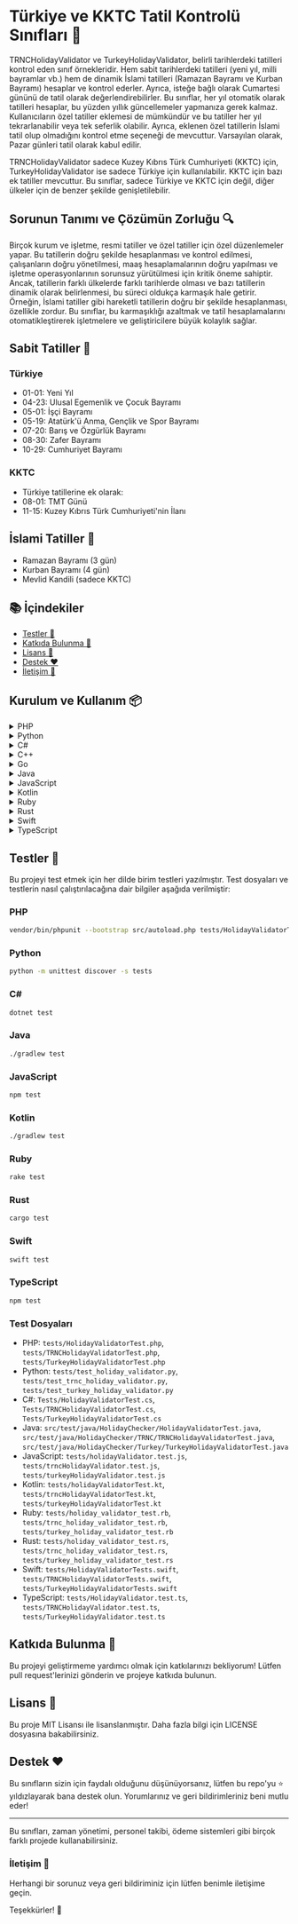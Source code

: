 # Türkiye ve KKTC Tatil Kontrolü Sınıfları 🌟

TRNCHolidayValidator ve TurkeyHolidayValidator, belirli tarihlerdeki tatilleri kontrol eden sınıf örnekleridir. Hem sabit tarihlerdeki tatilleri (yeni yıl, milli bayramlar vb.) hem de dinamik İslami tatilleri (Ramazan Bayramı ve Kurban Bayramı) hesaplar ve kontrol ederler. Ayrıca, isteğe bağlı olarak Cumartesi gününü de tatil olarak değerlendirebilirler. Bu sınıflar, her yıl otomatik olarak tatilleri hesaplar, bu yüzden yıllık güncellemeler yapmanıza gerek kalmaz. Kullanıcıların özel tatiller eklemesi de mümkündür ve bu tatiller her yıl tekrarlanabilir veya tek seferlik olabilir. Ayrıca, eklenen özel tatillerin İslami tatil olup olmadığını kontrol etme seçeneği de mevcuttur. Varsayılan olarak, Pazar günleri tatil olarak kabul edilir.

TRNCHolidayValidator sadece Kuzey Kıbrıs Türk Cumhuriyeti (KKTC) için, TurkeyHolidayValidator ise sadece Türkiye için kullanılabilir. KKTC için bazı ek tatiller mevcuttur. Bu sınıflar, sadece Türkiye ve KKTC için değil, diğer ülkeler için de benzer şekilde genişletilebilir.

## Sorunun Tanımı ve Çözümün Zorluğu 🔍
Birçok kurum ve işletme, resmi tatiller ve özel tatiller için özel düzenlemeler yapar. Bu tatillerin doğru şekilde hesaplanması ve kontrol edilmesi, çalışanların doğru yönetilmesi, maaş hesaplamalarının doğru yapılması ve işletme operasyonlarının sorunsuz yürütülmesi için kritik öneme sahiptir. Ancak, tatillerin farklı ülkelerde farklı tarihlerde olması ve bazı tatillerin dinamik olarak belirlenmesi, bu süreci oldukça karmaşık hale getirir. Örneğin, İslami tatiller gibi hareketli tatillerin doğru bir şekilde hesaplanması, özellikle zordur. Bu sınıflar, bu karmaşıklığı azaltmak ve tatil hesaplamalarını otomatikleştirerek işletmelere ve geliştiricilere büyük kolaylık sağlar.

## Sabit Tatiller 🚀
### Türkiye
- 01-01: Yeni Yıl
- 04-23: Ulusal Egemenlik ve Çocuk Bayramı
- 05-01: İşçi Bayramı
- 05-19: Atatürk'ü Anma, Gençlik ve Spor Bayramı
- 07-20: Barış ve Özgürlük Bayramı
- 08-30: Zafer Bayramı
- 10-29: Cumhuriyet Bayramı

### KKTC
- Türkiye tatillerine ek olarak:
- 08-01: TMT Günü
- 11-15: Kuzey Kıbrıs Türk Cumhuriyeti'nin İlanı

## İslami Tatiller 🌙
- Ramazan Bayramı (3 gün)
- Kurban Bayramı (4 gün)
- Mevlid Kandili (sadece KKTC)

## 📚 İçindekiler
- [Testler 🧪](#testler-🧪)
- [Katkıda Bulunma 🤝](#katkıda-bulunma-🤝)
- [Lisans 📄](#lisans-📄)
- [Destek ❤️](#destek-❤️)
- [İletişim 📧](#iletişim-📧)

## Kurulum ve Kullanım 📦

<details>
<summary>PHP</summary>

```php
<?php
use PHP\TRNCHolidayValidator;
use PHP\TurkeyHolidayValidator;
require 'TRNCHolidayValidator.php';
require 'TurkeyHolidayValidator.php';

// KKTC örneği
$trncValidator = new TRNCHolidayValidator(true);
$date = new DateTime('2024-11-15');
$isHoliday = $trncValidator->isHoliday($date);
echo $isHoliday ? 'Tatil' : 'Tatil değil';

// Türkiye örneği
$turkeyValidator = new TurkeyHolidayValidator(true);
$date = new DateTime('2024-04-23');
$isHoliday = $turkeyValidator->isHoliday($date);
echo $isHoliday ? 'Tatil' : 'Tatil değil';

// Özel tatil ekleme (opsiyonel)
$trncValidator->addCustomHoliday(new DateTime('2024-12-25'), true, true);
$date = new DateTime('2024-12-25');
$isHoliday = $trncValidator->isHoliday($date);
echo $isHoliday ? 'Özel Tatil' : 'Tatil değil';
?>
```
</details>

<details>
<summary>Python</summary>

```python
from datetime import datetime
from trnc_holiday_validator import TRNCHolidayValidator
from turkey_holiday_validator import TurkeyHolidayValidator

# KKTC örneği
trnc_validator = TRNCHolidayValidator(include_saturday=True)
date = datetime(2024, 11, 15)
is_holiday = trnc_validator.is_holiday(date)
print('Tatil' if is_holiday else 'Tatil değil')

# Türkiye örneği
turkey_validator = TurkeyHolidayValidator(include_saturday=True)
date = datetime(2024, 4, 23)
is_holiday = turkey_validator.is_holiday(date)
print('Tatil' if is_holiday else 'Tatil değil')

# Özel tatil ekleme (opsiyonel)
trnc_validator.add_custom_holiday(datetime(2024, 12, 25), recurring=True, is_islamic=True)
date = datetime(2024, 12, 25)
is_holiday = trnc_validator.is_holiday(date)
print('Özel Tatil' if is_holiday else 'Tatil değil')
```
</details>

<details>
<summary>C#</summary>

```csharp
using System;

// KKTC örneği
var trncValidator = new TRNCHolidayValidator(includeSaturday: true);
var date = new DateTime(2024, 11, 15);
bool isHoliday = trncValidator.IsHoliday(date);
Console.WriteLine(isHoliday ? "Tatil" : "Tatil değil");

// Türkiye örneği
var turkeyValidator = new TurkeyHolidayValidator(includeSaturday: true);
date = new DateTime(2024, 4, 23);
isHoliday = turkeyValidator.IsHoliday(date);
Console.WriteLine(isHoliday ? "Tatil" : "Tatil değil");

// Özel tatil ekleme (opsiyonel)
trncValidator.AddCustomHoliday(new DateTime(2024, 12, 25), true, true);
date = new DateTime(2024, 12, 25);
isHoliday = trncValidator.IsHoliday(date);
Console.WriteLine(isHoliday ? "Özel Tatil" : "Tatil değil");
```
</details>

<details>
<summary>C++</summary>

```cpp
#include <iostream>
#include "trnc_holiday_validator.h"
#include "turkey_holiday_validator.h"

int main() {
    // KKTC örneği
    TRNCHolidayValidator trncValidator(true);
    std::tm date = {};
    date.tm_year = 2024 - 1900; // Years since 1900
    date.tm_mon = 10 - 1; // Months since January (0-11)
    date.tm_mday = 15;

    bool isHoliday = trncValidator.isHoliday(date);
    std::cout << (isHoliday ? "Tatil" : "Tatil değil") << std::endl;

    // Türkiye örneği
    TurkeyHolidayValidator turkeyValidator(true);
    date.tm_mon = 3 - 1; // April
    date.tm_mday = 23;

    isHoliday = turkeyValidator.isHoliday(date);
    std::cout << (isHoliday ? "Tatil" : "Tatil değil") << std::endl;

    // Özel tatil ekleme (opsiyonel)
    date.tm_year = 2024 - 1900; // Years since 1900
    date.tm_mon = 12 - 1; // December
    date.tm_mday = 25;
    trncValidator.addCustomHoliday(date, true, true);

    isHoliday = trncValidator.isHoliday(date);
    std::cout << (isHoliday ? "Özel Tatil" : "Tatil değil") << std::endl;

    return 0;
}
```
</details>

<details>
<summary>Go</summary>

```go
package main

import (
    "fmt"
    "time"

    "./trnc_holiday_validator"
    "./turkey_holiday_validator"
)

func main() {
    // KKTC örneği
    trncValidator := trnc_holiday_validator.New(true)
    date := time.Date(2024, time.November, 15, 0, 0, 0, 0, time.UTC)
    isHoliday := trncValidator.IsHoliday(date)
    fmt.Println(if isHoliday { "Tatil" } else { "Tatil değil" })

    // Türkiye örneği
    turkeyValidator := turkey_holiday_validator.New(true)
    date = time.Date(2024, time.April, 23, 0, 0, 0, 0, time.UTC)
    isHoliday = turkeyValidator.IsHoliday(date)
    fmt.Println(if isHoliday { "Tatil" } else { "Tatil değil" })

    // Özel tatil ekleme (opsiyonel)
    date = time.Date(2024, time.December, 25, 0, 0, 0, 0, time.UTC)
    trncValidator.AddCustomHoliday(date, true, true)
    isHoliday = trncValidator.IsHoliday(date)
    fmt.Println(if isHoliday { "Özel Tatil" } else { "Tatil değil" })
}
```
</details>

<details>
<summary>Java</summary>

```java
import java.time.LocalDate;

public class Main {
    public static void main(String[] args) {
        // KKTC örneği
        TRNCHolidayValidator trncValidator = new TRNCHolidayValidator(true);
        LocalDate date = LocalDate.of(2024, 11, 15);
        boolean isHoliday = trncValidator.isHoliday(date);
        System.out.println(isHoliday ? "Tatil" : "Tatil değil");

        // Türkiye örneği
        TurkeyHolidayValidator turkeyValidator = new TurkeyHolidayValidator(true);
        date = LocalDate.of(2024, 4, 23);
        isHoliday = turkeyValidator.isHoliday(date);
        System.out.println(isHoliday ? "Tatil" : "Tatil değil");

        // Özel tatil ekleme (opsiyonel)
        trncValidator.addCustomHoliday(LocalDate.of(2024, 12, 25), true, true);
        date = LocalDate.of(2024, 12, 25);
        isHoliday = trncValidator.isHoliday(date);
        System.out.println(isHoliday ? "Özel Tatil" : "Tatil değil");
    }
}
```
</details>

<details>
<summary>JavaScript</summary>

```javascript
// KKTC örneği
const trncValidator = new TRNCHolidayValidator(true);
let date = new Date('2024-11-15');
let isHoliday = trncValidator.isHoliday(date);
console.log(isHoliday ? 'Tatil' : 'Tatil değil');

// Türkiye örneği
const turkeyValidator = new TurkeyHolidayValidator(true);
date = new Date('2024-04-23');
isHoliday = turkeyValidator.isHoliday(date);
console.log(isHoliday ? 'Tatil' : 'Tatil değil');

// Özel tatil ekleme (opsiyonel)
trncValidator.addCustomHoliday(new Date('2024-12-25'), true, true);
date = new Date('2024-12-25');
isHoliday = trncValidator.isHoliday(date);
console.log(isHoliday ? 'Özel Tatil' : 'Tatil değil');
```
</details>

<details>
<summary>Kotlin</summary>

```kotlin
import java.time.LocalDate

fun main() {
    // KKTC örneği
    val trncValidator = TRNCHolidayValidator(true)
    var date = LocalDate.of(2024, 11, 15)
    var isHoliday = trncValidator.isHoliday(date)
    println(if (isHoliday) "Tatil" else "Tatil değil")

    // Türkiye örneği
    val turkeyValidator = TurkeyHolidayValidator(true)
    date = LocalDate.of(2024, 4, 23

)
    isHoliday = turkeyValidator.isHoliday(date)
    println(if (isHoliday) "Tatil" else "Tatil değil")

    // Özel tatil ekleme (opsiyonel)
    trncValidator.addCustomHoliday(LocalDate.of(2024, 12, 25), true, true)
    date = LocalDate.of(2024, 12, 25)
    isHoliday = trncValidator.isHoliday(date)
    println(if (isHoliday) "Özel Tatil" else "Tatil değil")
}
```
</details>

<details>
<summary>Ruby</summary>

```ruby
require 'date'
require_relative 'trnc_holiday_validator'
require_relative 'turkey_holiday_validator'

# KKTC örneği
trnc_validator = TRNCHolidayValidator.new(true)
date = Date.new(2024, 11, 15)
is_holiday = trnc_validator.holiday?(date)
puts is_holiday ? 'Tatil' : 'Tatil değil'

# Türkiye örneği
turkey_validator = TurkeyHolidayValidator.new(true)
date = Date.new(2024, 4, 23)
is_holiday = turkey_validator.holiday?(date)
puts is_holiday ? 'Tatil' : 'Tatil değil'

# Özel tatil ekleme (opsiyonel)
trnc_validator.add_custom_holiday(Date.new(2024, 12, 25), recurring: true, islamic: true)
date = Date.new(2024, 12, 25)
is_holiday = trnc_validator.holiday?(date)
puts is_holiday ? 'Özel Tatil' : 'Tatil değil'
```
</details>

<details>
<summary>Rust</summary>

```rust
extern crate chrono;

use chrono::NaiveDate;
use trnc_holiday_validator::TRNCHolidayValidator;
use turkey_holiday_validator::TurkeyHolidayValidator;

fn main() {
    // KKTC örneği
    let trnc_validator = TRNCHolidayValidator::new(true);
    let date = NaiveDate::from_ymd(2024, 11, 15);
    let is_holiday = trnc_validator.is_holiday(date);
    println!("{}", if is_holiday { "Tatil" } else { "Tatil değil" });

    // Türkiye örneği
    let turkey_validator = TurkeyHolidayValidator::new(true);
    let date = NaiveDate::from_ymd(2024, 4, 23);
    let is_holiday = turkey_validator.is_holiday(date);
    println!("{}", if is_holiday { "Tatil" } else { "Tatil değil" });

    // Özel tatil ekleme (opsiyonel)
    trnc_validator.add_custom_holiday(NaiveDate::from_ymd(2024, 12, 25), true, true);
    let date = NaiveDate::from_ymd(2024, 12, 25);
    let is_holiday = trnc_validator.is_holiday(date);
    println!("{}", if is_holiday { "Özel Tatil" } else { "Tatil değil" });
}
```
</details>

<details>
<summary>Swift</summary>

```swift
import Foundation

// KKTC örneği
let trncValidator = TRNCHolidayValidator(includeSaturday: true)
let date = DateComponents(calendar: Calendar.current, year: 2024, month: 11, day: 15).date!
let isHoliday = trncValidator.isHoliday(date: date)
print(isHoliday ? "Tatil" : "Tatil değil")

// Türkiye örneği
let turkeyValidator = TurkeyHolidayValidator(includeSaturday: true)
let date = DateComponents(calendar: Calendar.current, year: 2024, month: 4, day: 23).date!
let isHoliday = turkeyValidator.isHoliday(date: date)
print(isHoliday ? "Tatil" : "Tatil değil")

// Özel tatil ekleme (opsiyonel)
trncValidator.addCustomHoliday(date: DateComponents(calendar: Calendar.current, year: 2024, month: 12, day: 25).date!, recurring: true, isIslamic: true)
let date = DateComponents(calendar: Calendar.current, year: 2024, month: 12, day: 25).date!
let isHoliday = trncValidator.isHoliday(date: date)
print(isHoliday ? "Özel Tatil" : "Tatil değil")
```
</details>

<details>
<summary>TypeScript</summary>

```typescript
// KKTC örneği
const trncValidator = new TRNCHolidayValidator(true);
let date = new Date('2024-11-15');
let isHoliday = trncValidator.isHoliday(date);
console.log(isHoliday ? 'Tatil' : 'Tatil değil');

// Türkiye örneği
const turkeyValidator = new TurkeyHolidayValidator(true);
date = new Date('2024-04-23');
isHoliday = turkeyValidator.isHoliday(date);
console.log(isHoliday ? 'Tatil' : 'Tatil değil');

// Özel tatil ekleme (opsiyonel)
trncValidator.addCustomHoliday(new Date('2024-12-25'), true, true);
date = new Date('2024-12-25');
isHoliday = trncValidator.isHoliday(date);
console.log(isHoliday ? 'Özel Tatil' : 'Tatil değil');
```
</details>

## Testler 🧪

Bu projeyi test etmek için her dilde birim testleri yazılmıştır. Test dosyaları ve testlerin nasıl çalıştırılacağına dair bilgiler aşağıda verilmiştir:

### PHP

```sh
vendor/bin/phpunit --bootstrap src/autoload.php tests/HolidayValidatorTest.php
```

### Python

```sh
python -m unittest discover -s tests
```

### C#

```sh
dotnet test
```

### Java

```sh
./gradlew test
```

### JavaScript

```sh
npm test
```

### Kotlin

```sh
./gradlew test
```

### Ruby

```sh
rake test
```

### Rust

```sh
cargo test
```

### Swift

```sh
swift test
```

### TypeScript

```sh
npm test
```

### Test Dosyaları

- PHP: `tests/HolidayValidatorTest.php`, `tests/TRNCHolidayValidatorTest.php`, `tests/TurkeyHolidayValidatorTest.php`
- Python: `tests/test_holiday_validator.py`, `tests/test_trnc_holiday_validator.py`, `tests/test_turkey_holiday_validator.py`
- C#: `Tests/HolidayValidatorTest.cs`, `Tests/TRNCHolidayValidatorTest.cs`, `Tests/TurkeyHolidayValidatorTest.cs`
- Java: `src/test/java/HolidayChecker/HolidayValidatorTest.java`, `src/test/java/HolidayChecker/TRNC/TRNCHolidayValidatorTest.java`, `src/test/java/HolidayChecker/Turkey/TurkeyHolidayValidatorTest.java`
- JavaScript: `tests/holidayValidator.test.js`, `tests/trncHolidayValidator.test.js`, `tests/turkeyHolidayValidator.test.js`
- Kotlin: `tests/holidayValidatorTest.kt`, `tests/trncHolidayValidatorTest.kt`, `tests/turkeyHolidayValidatorTest.kt`
- Ruby: `tests/holiday_validator_test.rb`, `tests/trnc_holiday_validator_test.rb`, `tests/turkey_holiday_validator_test.rb`
- Rust: `tests/holiday_validator_test.rs`, `tests/trnc_holiday_validator_test.rs`, `tests/turkey_holiday_validator_test.rs`
- Swift: `tests/HolidayValidatorTests.swift`, `tests/TRNCHolidayValidatorTests.swift`, `tests/TurkeyHolidayValidatorTests.swift`
- TypeScript: `tests/HolidayValidator.test.ts`, `tests/TRNCHolidayValidator.test.ts`, `tests/TurkeyHolidayValidator.test.ts`

## Katkıda Bulunma 🤝

Bu projeyi geliştirmeme yardımcı olmak için katkılarınızı bekliyorum! Lütfen pull request'lerinizi gönderin ve projeye katkıda bulunun.

## Lisans 📄

Bu proje MIT Lisansı ile lisanslanmıştır. Daha fazla bilgi için LICENSE dosyasına bakabilirsiniz.

## Destek ❤️

Bu sınıfların sizin için faydalı olduğunu düşünüyorsanız, lütfen bu repo'yu ⭐️ yıldızlayarak bana destek olun. Yorumlarınız ve geri bildirimleriniz beni mutlu eder!

---

Bu sınıfları, zaman yönetimi, personel takibi, ödeme sistemleri gibi birçok farklı projede kullanabilirsiniz.

### İletişim 📧

Herhangi bir sorunuz veya geri bildiriminiz için lütfen benimle iletişime geçin.

Teşekkürler! 🎉
